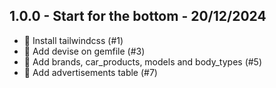 ## 1.0.0 - Start for the bottom - 20/12/2024

- 🎨 Install tailwindcss (#1)
- 🔐 Add devise on gemfile (#3)
- 🚖 Add brands, car_products, models and body_types (#5)
- 🚧 Add advertisements table (#7)
